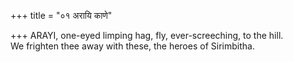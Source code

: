 +++
title = "०१ अरायि काणे"

+++
ARAYI, one-eyed limping hag, fly, ever-screeching, to the hill.  
     We frighten thee away with these, the heroes of Sirimbitha.